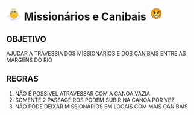 <h1> <img src="https://raw.githubusercontent.com/MatheusLPolidoro/Missionarios-e-Canibais/main/Missionarios%20e%20canibais/image/anjo.gif" alt="Anjo" width="40"> Missionários e Canibais <img src="https://raw.githubusercontent.com/MatheusLPolidoro/Missionarios-e-Canibais/main/Missionarios%20e%20canibais/image/demon.gif" alt="Demonio" width = "40"> </h1>
<h2>OBJETIVO</h2>
<p>AJUDAR A TRAVESSIA DOS MISSIONARIOS E DOS CANIBAIS ENTRE AS MARGENS DO RIO</p>
<h2>REGRAS</h2>
<ol>
  <li>NÃO É POSSIVEL ATRAVESSAR COM A CANOA VAZIA</li>
  <li>SOMENTE 2 PASSAGEIROS PODEM SUBIR NA CANOA POR VEZ</li>
  <li>NÃO PODE DEIXAR MISSIONÁRIOS EM LOCAIS COM MAIS CANIBAIS</li>
</ol>
